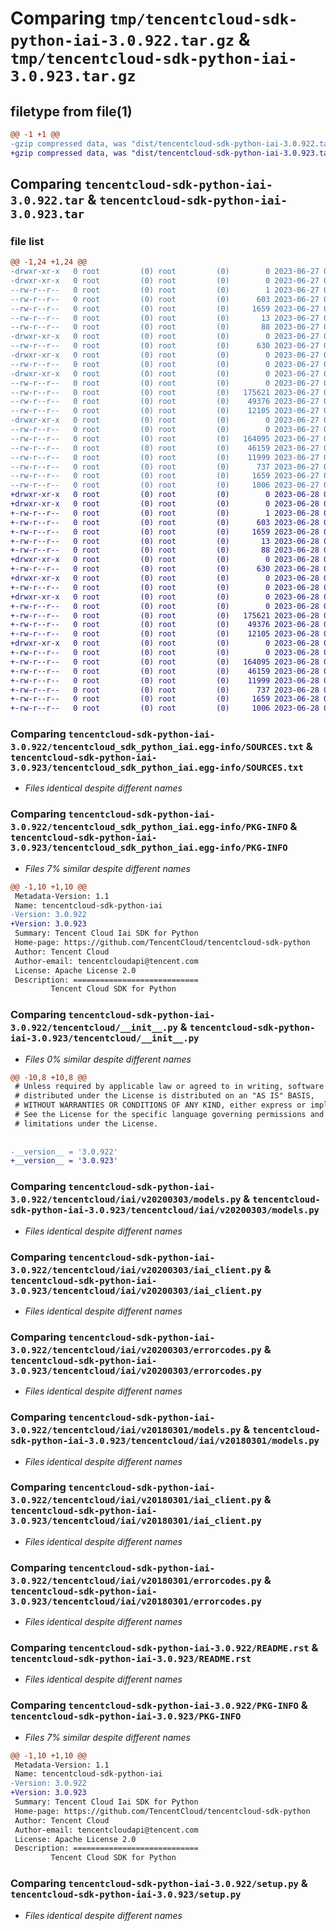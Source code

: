 # Comparing `tmp/tencentcloud-sdk-python-iai-3.0.922.tar.gz` & `tmp/tencentcloud-sdk-python-iai-3.0.923.tar.gz`

## filetype from file(1)

```diff
@@ -1 +1 @@
-gzip compressed data, was "dist/tencentcloud-sdk-python-iai-3.0.922.tar", last modified: Tue Jun 27 00:26:08 2023, max compression
+gzip compressed data, was "dist/tencentcloud-sdk-python-iai-3.0.923.tar", last modified: Wed Jun 28 00:28:19 2023, max compression
```

## Comparing `tencentcloud-sdk-python-iai-3.0.922.tar` & `tencentcloud-sdk-python-iai-3.0.923.tar`

### file list

```diff
@@ -1,24 +1,24 @@
-drwxr-xr-x   0 root         (0) root         (0)        0 2023-06-27 00:26:08.000000 tencentcloud-sdk-python-iai-3.0.922/
-drwxr-xr-x   0 root         (0) root         (0)        0 2023-06-27 00:26:08.000000 tencentcloud-sdk-python-iai-3.0.922/tencentcloud_sdk_python_iai.egg-info/
--rw-r--r--   0 root         (0) root         (0)        1 2023-06-27 00:26:08.000000 tencentcloud-sdk-python-iai-3.0.922/tencentcloud_sdk_python_iai.egg-info/dependency_links.txt
--rw-r--r--   0 root         (0) root         (0)      603 2023-06-27 00:26:08.000000 tencentcloud-sdk-python-iai-3.0.922/tencentcloud_sdk_python_iai.egg-info/SOURCES.txt
--rw-r--r--   0 root         (0) root         (0)     1659 2023-06-27 00:26:08.000000 tencentcloud-sdk-python-iai-3.0.922/tencentcloud_sdk_python_iai.egg-info/PKG-INFO
--rw-r--r--   0 root         (0) root         (0)       13 2023-06-27 00:26:08.000000 tencentcloud-sdk-python-iai-3.0.922/tencentcloud_sdk_python_iai.egg-info/top_level.txt
--rw-r--r--   0 root         (0) root         (0)       88 2023-06-27 00:26:08.000000 tencentcloud-sdk-python-iai-3.0.922/setup.cfg
-drwxr-xr-x   0 root         (0) root         (0)        0 2023-06-27 00:26:08.000000 tencentcloud-sdk-python-iai-3.0.922/tencentcloud/
--rw-r--r--   0 root         (0) root         (0)      630 2023-06-27 00:26:07.000000 tencentcloud-sdk-python-iai-3.0.922/tencentcloud/__init__.py
-drwxr-xr-x   0 root         (0) root         (0)        0 2023-06-27 00:26:08.000000 tencentcloud-sdk-python-iai-3.0.922/tencentcloud/iai/
--rw-r--r--   0 root         (0) root         (0)        0 2023-06-27 00:26:07.000000 tencentcloud-sdk-python-iai-3.0.922/tencentcloud/iai/__init__.py
-drwxr-xr-x   0 root         (0) root         (0)        0 2023-06-27 00:26:08.000000 tencentcloud-sdk-python-iai-3.0.922/tencentcloud/iai/v20200303/
--rw-r--r--   0 root         (0) root         (0)        0 2023-06-27 00:26:07.000000 tencentcloud-sdk-python-iai-3.0.922/tencentcloud/iai/v20200303/__init__.py
--rw-r--r--   0 root         (0) root         (0)   175621 2023-06-27 00:26:07.000000 tencentcloud-sdk-python-iai-3.0.922/tencentcloud/iai/v20200303/models.py
--rw-r--r--   0 root         (0) root         (0)    49376 2023-06-27 00:26:07.000000 tencentcloud-sdk-python-iai-3.0.922/tencentcloud/iai/v20200303/iai_client.py
--rw-r--r--   0 root         (0) root         (0)    12105 2023-06-27 00:26:07.000000 tencentcloud-sdk-python-iai-3.0.922/tencentcloud/iai/v20200303/errorcodes.py
-drwxr-xr-x   0 root         (0) root         (0)        0 2023-06-27 00:26:08.000000 tencentcloud-sdk-python-iai-3.0.922/tencentcloud/iai/v20180301/
--rw-r--r--   0 root         (0) root         (0)        0 2023-06-27 00:26:07.000000 tencentcloud-sdk-python-iai-3.0.922/tencentcloud/iai/v20180301/__init__.py
--rw-r--r--   0 root         (0) root         (0)   164095 2023-06-27 00:26:07.000000 tencentcloud-sdk-python-iai-3.0.922/tencentcloud/iai/v20180301/models.py
--rw-r--r--   0 root         (0) root         (0)    46159 2023-06-27 00:26:07.000000 tencentcloud-sdk-python-iai-3.0.922/tencentcloud/iai/v20180301/iai_client.py
--rw-r--r--   0 root         (0) root         (0)    11999 2023-06-27 00:26:07.000000 tencentcloud-sdk-python-iai-3.0.922/tencentcloud/iai/v20180301/errorcodes.py
--rw-r--r--   0 root         (0) root         (0)      737 2023-06-27 00:26:07.000000 tencentcloud-sdk-python-iai-3.0.922/README.rst
--rw-r--r--   0 root         (0) root         (0)     1659 2023-06-27 00:26:08.000000 tencentcloud-sdk-python-iai-3.0.922/PKG-INFO
--rw-r--r--   0 root         (0) root         (0)     1006 2023-06-27 00:26:07.000000 tencentcloud-sdk-python-iai-3.0.922/setup.py
+drwxr-xr-x   0 root         (0) root         (0)        0 2023-06-28 00:28:19.000000 tencentcloud-sdk-python-iai-3.0.923/
+drwxr-xr-x   0 root         (0) root         (0)        0 2023-06-28 00:28:19.000000 tencentcloud-sdk-python-iai-3.0.923/tencentcloud_sdk_python_iai.egg-info/
+-rw-r--r--   0 root         (0) root         (0)        1 2023-06-28 00:28:19.000000 tencentcloud-sdk-python-iai-3.0.923/tencentcloud_sdk_python_iai.egg-info/dependency_links.txt
+-rw-r--r--   0 root         (0) root         (0)      603 2023-06-28 00:28:19.000000 tencentcloud-sdk-python-iai-3.0.923/tencentcloud_sdk_python_iai.egg-info/SOURCES.txt
+-rw-r--r--   0 root         (0) root         (0)     1659 2023-06-28 00:28:19.000000 tencentcloud-sdk-python-iai-3.0.923/tencentcloud_sdk_python_iai.egg-info/PKG-INFO
+-rw-r--r--   0 root         (0) root         (0)       13 2023-06-28 00:28:19.000000 tencentcloud-sdk-python-iai-3.0.923/tencentcloud_sdk_python_iai.egg-info/top_level.txt
+-rw-r--r--   0 root         (0) root         (0)       88 2023-06-28 00:28:19.000000 tencentcloud-sdk-python-iai-3.0.923/setup.cfg
+drwxr-xr-x   0 root         (0) root         (0)        0 2023-06-28 00:28:19.000000 tencentcloud-sdk-python-iai-3.0.923/tencentcloud/
+-rw-r--r--   0 root         (0) root         (0)      630 2023-06-28 00:28:19.000000 tencentcloud-sdk-python-iai-3.0.923/tencentcloud/__init__.py
+drwxr-xr-x   0 root         (0) root         (0)        0 2023-06-28 00:28:19.000000 tencentcloud-sdk-python-iai-3.0.923/tencentcloud/iai/
+-rw-r--r--   0 root         (0) root         (0)        0 2023-06-28 00:28:19.000000 tencentcloud-sdk-python-iai-3.0.923/tencentcloud/iai/__init__.py
+drwxr-xr-x   0 root         (0) root         (0)        0 2023-06-28 00:28:19.000000 tencentcloud-sdk-python-iai-3.0.923/tencentcloud/iai/v20200303/
+-rw-r--r--   0 root         (0) root         (0)        0 2023-06-28 00:28:19.000000 tencentcloud-sdk-python-iai-3.0.923/tencentcloud/iai/v20200303/__init__.py
+-rw-r--r--   0 root         (0) root         (0)   175621 2023-06-28 00:28:19.000000 tencentcloud-sdk-python-iai-3.0.923/tencentcloud/iai/v20200303/models.py
+-rw-r--r--   0 root         (0) root         (0)    49376 2023-06-28 00:28:19.000000 tencentcloud-sdk-python-iai-3.0.923/tencentcloud/iai/v20200303/iai_client.py
+-rw-r--r--   0 root         (0) root         (0)    12105 2023-06-28 00:28:19.000000 tencentcloud-sdk-python-iai-3.0.923/tencentcloud/iai/v20200303/errorcodes.py
+drwxr-xr-x   0 root         (0) root         (0)        0 2023-06-28 00:28:19.000000 tencentcloud-sdk-python-iai-3.0.923/tencentcloud/iai/v20180301/
+-rw-r--r--   0 root         (0) root         (0)        0 2023-06-28 00:28:19.000000 tencentcloud-sdk-python-iai-3.0.923/tencentcloud/iai/v20180301/__init__.py
+-rw-r--r--   0 root         (0) root         (0)   164095 2023-06-28 00:28:19.000000 tencentcloud-sdk-python-iai-3.0.923/tencentcloud/iai/v20180301/models.py
+-rw-r--r--   0 root         (0) root         (0)    46159 2023-06-28 00:28:19.000000 tencentcloud-sdk-python-iai-3.0.923/tencentcloud/iai/v20180301/iai_client.py
+-rw-r--r--   0 root         (0) root         (0)    11999 2023-06-28 00:28:19.000000 tencentcloud-sdk-python-iai-3.0.923/tencentcloud/iai/v20180301/errorcodes.py
+-rw-r--r--   0 root         (0) root         (0)      737 2023-06-28 00:28:19.000000 tencentcloud-sdk-python-iai-3.0.923/README.rst
+-rw-r--r--   0 root         (0) root         (0)     1659 2023-06-28 00:28:19.000000 tencentcloud-sdk-python-iai-3.0.923/PKG-INFO
+-rw-r--r--   0 root         (0) root         (0)     1006 2023-06-28 00:28:19.000000 tencentcloud-sdk-python-iai-3.0.923/setup.py
```

### Comparing `tencentcloud-sdk-python-iai-3.0.922/tencentcloud_sdk_python_iai.egg-info/SOURCES.txt` & `tencentcloud-sdk-python-iai-3.0.923/tencentcloud_sdk_python_iai.egg-info/SOURCES.txt`

 * *Files identical despite different names*

### Comparing `tencentcloud-sdk-python-iai-3.0.922/tencentcloud_sdk_python_iai.egg-info/PKG-INFO` & `tencentcloud-sdk-python-iai-3.0.923/tencentcloud_sdk_python_iai.egg-info/PKG-INFO`

 * *Files 7% similar despite different names*

```diff
@@ -1,10 +1,10 @@
 Metadata-Version: 1.1
 Name: tencentcloud-sdk-python-iai
-Version: 3.0.922
+Version: 3.0.923
 Summary: Tencent Cloud Iai SDK for Python
 Home-page: https://github.com/TencentCloud/tencentcloud-sdk-python
 Author: Tencent Cloud
 Author-email: tencentcloudapi@tencent.com
 License: Apache License 2.0
 Description: ============================
         Tencent Cloud SDK for Python
```

### Comparing `tencentcloud-sdk-python-iai-3.0.922/tencentcloud/__init__.py` & `tencentcloud-sdk-python-iai-3.0.923/tencentcloud/__init__.py`

 * *Files 0% similar despite different names*

```diff
@@ -10,8 +10,8 @@
 # Unless required by applicable law or agreed to in writing, software
 # distributed under the License is distributed on an "AS IS" BASIS,
 # WITHOUT WARRANTIES OR CONDITIONS OF ANY KIND, either express or implied.
 # See the License for the specific language governing permissions and
 # limitations under the License.
 
 
-__version__ = '3.0.922'
+__version__ = '3.0.923'
```

### Comparing `tencentcloud-sdk-python-iai-3.0.922/tencentcloud/iai/v20200303/models.py` & `tencentcloud-sdk-python-iai-3.0.923/tencentcloud/iai/v20200303/models.py`

 * *Files identical despite different names*

### Comparing `tencentcloud-sdk-python-iai-3.0.922/tencentcloud/iai/v20200303/iai_client.py` & `tencentcloud-sdk-python-iai-3.0.923/tencentcloud/iai/v20200303/iai_client.py`

 * *Files identical despite different names*

### Comparing `tencentcloud-sdk-python-iai-3.0.922/tencentcloud/iai/v20200303/errorcodes.py` & `tencentcloud-sdk-python-iai-3.0.923/tencentcloud/iai/v20200303/errorcodes.py`

 * *Files identical despite different names*

### Comparing `tencentcloud-sdk-python-iai-3.0.922/tencentcloud/iai/v20180301/models.py` & `tencentcloud-sdk-python-iai-3.0.923/tencentcloud/iai/v20180301/models.py`

 * *Files identical despite different names*

### Comparing `tencentcloud-sdk-python-iai-3.0.922/tencentcloud/iai/v20180301/iai_client.py` & `tencentcloud-sdk-python-iai-3.0.923/tencentcloud/iai/v20180301/iai_client.py`

 * *Files identical despite different names*

### Comparing `tencentcloud-sdk-python-iai-3.0.922/tencentcloud/iai/v20180301/errorcodes.py` & `tencentcloud-sdk-python-iai-3.0.923/tencentcloud/iai/v20180301/errorcodes.py`

 * *Files identical despite different names*

### Comparing `tencentcloud-sdk-python-iai-3.0.922/README.rst` & `tencentcloud-sdk-python-iai-3.0.923/README.rst`

 * *Files identical despite different names*

### Comparing `tencentcloud-sdk-python-iai-3.0.922/PKG-INFO` & `tencentcloud-sdk-python-iai-3.0.923/PKG-INFO`

 * *Files 7% similar despite different names*

```diff
@@ -1,10 +1,10 @@
 Metadata-Version: 1.1
 Name: tencentcloud-sdk-python-iai
-Version: 3.0.922
+Version: 3.0.923
 Summary: Tencent Cloud Iai SDK for Python
 Home-page: https://github.com/TencentCloud/tencentcloud-sdk-python
 Author: Tencent Cloud
 Author-email: tencentcloudapi@tencent.com
 License: Apache License 2.0
 Description: ============================
         Tencent Cloud SDK for Python
```

### Comparing `tencentcloud-sdk-python-iai-3.0.922/setup.py` & `tencentcloud-sdk-python-iai-3.0.923/setup.py`

 * *Files identical despite different names*

